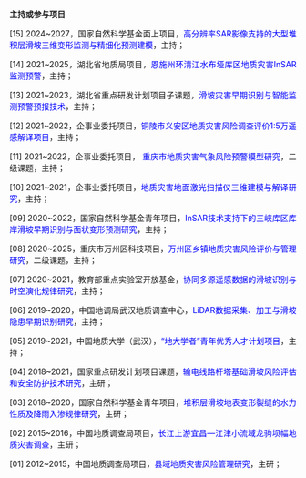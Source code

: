 **主持或参与项目**

<p style="text-align:justify;">[15] 2024~2027，国家自然科学基金面上项目，<span style="color:blue; ">高分辨率SAR影像支持的大型堆积层滑坡三维变形监测与精细化预测建模</span>，主持；</p>
<p style="text-align:justify;">[14] 2021~2025，湖北省地质局项目，<span style="color:blue;">恩施州环清江水布垭库区地质灾害InSAR监测预警</span>，主持；</p>
<p style="text-align:justify;">[13] 2021~2023，湖北省重点研发计划项目子课题，<span style="color:blue;">滑坡灾害早期识别与智能监测预警预报技术</span>，主持；</p>
<p style="text-align:justify;">[12] 2021~2022，企事业委托项目，<span style="color:blue;">铜陵市义安区地质灾害风险调查评价1:5万遥感解译项目</span>，主持；</p>
<p style="text-align:justify;">[11] 2021~2022，企事业委托项目，<span style="color:blue;">	重庆市地质灾害气象风险预警模型研究</span>，二级课题，主持；</p>
<p style="text-align:justify;">[10] 2021~2021，企事业委托项目，<span style="color:blue;">地质灾害地面激光扫描仪三维建模与解译研究</span>，主持；</p>
<p style="text-align:justify;">[09] 2020~2022，国家自然科学基金青年项目，<span style="color:blue;">InSAR技术支持下的三峡库区库岸滑坡早期识别与面状变形预测研究</span>，主持；</p>
<p style="text-align:justify;">[08] 2020~2025，重庆市万州区科技项目，<span style="color:blue;">万州区乡镇地质灾害风险评价与管理研究</span>，二级课题，主持；</p>
<p style="text-align:justify;">[07] 2020~2021，教育部重点实验室开放基金，<span style="color:blue;">协同多源遥感数据的滑坡识别与时空演化规律研究</span>，主持；</p>
<p style="text-align:justify;">[06] 2019~2020，中国地调局武汉地质调查中心，<span style="color:blue;">LiDAR数据采集、加工与滑坡隐患早期识别研究</span>，主持；</p>
<p style="text-align:justify;">[05] 2019~2021，中国地质大学（武汉），<span style="color:blue;">“地大学者”青年优秀人才计划项目</span>，主持；</p>
<p style="text-align:justify;">[04] 2018~2021，国家重点研发计划项目课题，<span style="color:blue;">输电线路杆塔基础滑坡风险评估和安全防护技术研究</span>，主研；</p>
<p style="text-align:justify;">[03] 2018~2020，国家自然科学基金青年项目，<span style="color:blue;">堆积层滑坡地表变形裂缝的水力性质及降雨入渗规律研究</span>，主研；</p>
<p style="text-align:justify;">[02] 2015~2016，中国地质调查局项目，<span style="color:blue;">长江上游宜昌—江津小流域龙驹坝幅地质灾害调查</span>，主研；</p>
<p style="text-align:justify;">[01] 2012~2015，中国地质调查局项目，<span style="color:blue;">县域地质灾害风险管理研究</span>，主研；</p>

